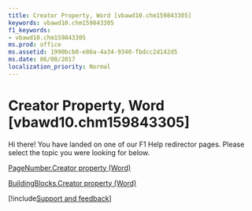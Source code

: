 ```yaml
---
title: Creator Property, Word [vbawd10.chm159843305]
keywords: vbawd10.chm159843305
f1_keywords:
- vbawd10.chm159843305
ms.prod: office
ms.assetid: 1990bcb0-e86a-4a34-9340-fbdcc2d142d5
ms.date: 06/08/2017
localization_priority: Normal
---
```



# Creator Property, Word [vbawd10.chm159843305]

Hi there! You have landed on one of our F1 Help redirector pages. Please select the topic you were looking for below.

[PageNumber.Creator property (Word)](http://msdn.microsoft.com/library/f83e5112-c0f4-523c-e6ed-43aa572c3e2c%28Office.15%29.aspx)

[BuildingBlocks.Creator property (Word)](http://msdn.microsoft.com/library/42d378dc-d442-e8e2-382c-ea82b71ffcf8%28Office.15%29.aspx)

[!include[Support and feedback](~/includes/feedback-boilerplate.md)]